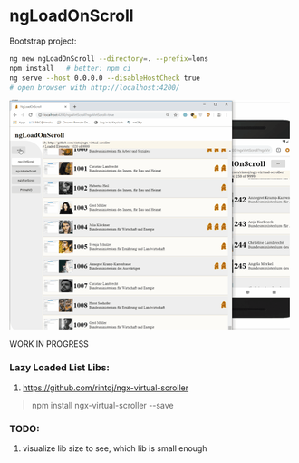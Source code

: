 # ngLoadOnScroll

Bootstrap project:
```sh
ng new ngLoadOnScroll --directory=. --prefix=lons
npm install   # better: npm ci
ng serve --host 0.0.0.0 --disableHostCheck true
# open browser with http://localhost:4200/
```

<img src="src/assets/ngloadonscroll.gif" />

WORK IN PROGRESS

### Lazy Loaded List Libs:

1.  https://github.com/rintoj/ngx-virtual-scroller
> npm install ngx-virtual-scroller --save

### TODO:
1. visualize lib size to see, which lib is small enough
